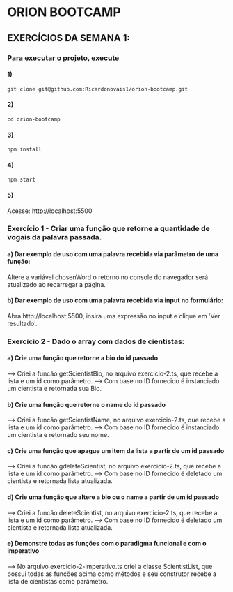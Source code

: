 # ORION BOOTCAMP

## EXERCÍCIOS DA SEMANA 1:

### Para executar o projeto, execute

#### 1)

```git clone git@github.com:Ricardonovais1/orion-bootcamp.git```

#### 2)

```cd orion-bootcamp```

#### 3)

```npm install```

#### 4)

```npm start```

#### 5)

Acesse: http://localhost:5500

### Exercício 1 - Criar uma função que retorne a quantidade de vogais da palavra passada.

#### a) Dar exemplo de uso com uma palavra recebida via parâmetro de uma função:

Altere a variável chosenWord o retorno no console do navegador será atualizado ao recarregar a página.

#### b) Dar exemplo de uso com uma palavra recebida via input no formulário:

Abra http://localhost:5500, insira uma expressão no input e clique em 'Ver resultado'.

### Exercício 2 - Dado o array com dados de cientistas:

#### a) Crie uma função que retorne a bio do id passado

--> Criei a funcão getScientistBio, no arquivo exercicio-2.ts, que recebe a lista e um id como parâmetro.
--> Com base no ID fornecido é instanciado um cientista e retornada sua Bio.

#### b) Crie uma função que retorne o name do id passado

--> Criei a funcão getScientistName, no arquivo exercicio-2.ts, que recebe a lista e um id como parâmetro.
--> Com base no ID fornecido é instanciado um cientista e retornado seu nome.

#### c) Crie uma função que apague um item da lista a partir de um id passado

--> Criei a funcão gdeleteScientist, no arquivo exercicio-2.ts, que recebe a lista e um id como parâmetro.
--> Com base no ID fornecido é deletado um cientista e retornada lista atualizada.

#### d) Crie uma função que altere a bio ou o name a partir de um id passado

--> Criei a funcão deleteScientist, no arquivo exercicio-2.ts, que recebe a lista e um id como parâmetro.
--> Com base no ID fornecido é deletado um cientista e retornada lista atualizada.

#### e) Demonstre todas as funções com o paradigma funcional e com o imperativo

--> No arquivo exercicio-2-imperativo.ts criei a classe ScientistList, que possui todas as funções acima como métodos e seu construtor recebe a lista de cientistas como parâmetro.

